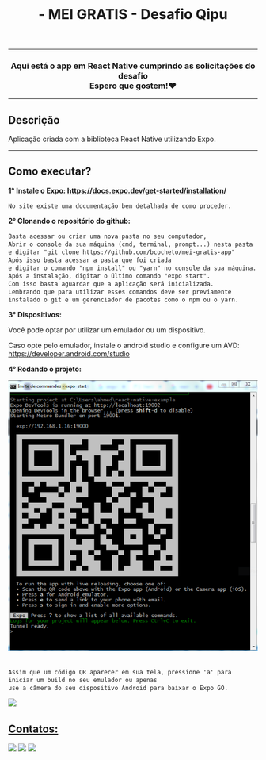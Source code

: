<h1 align="center">
<br>
  <br>
  <br>
  - MEI GRATIS - Desafio Qipu
  <br>
  <br>
</h1>

---
<h3 align="center">Aqui está o app em React Native cumprindo as solicitações do desafio<br>Espero que gostem!❤</h3>

---

## Descrição


Aplicação criada com a biblioteca React Native utilizando Expo.

---

## Como executar?

**1° Instale o Expo: https://docs.expo.dev/get-started/installation/**

    No site existe uma documentação bem detalhada de como proceder.

**2° Clonando o repositório do github:**

    Basta acessar ou criar uma nova pasta no seu computador,
    Abrir o console da sua máquina (cmd, terminal, prompt...) nesta pasta
    e digitar "git clone https://github.com/bcocheto/mei-gratis-app"
    Após isso basta acessar a pasta que foi criada
    e digitar o comando "npm install" ou "yarn" no console da sua máquina.
    Após a instalação, digitar o último comando "expo start".
    Com isso basta aguardar que a aplicação será inicializada.
    Lembrando que para utilizar esses comandos deve ser previamente instalado o git e um gerenciador de pacotes como o npm ou o yarn.

**3° Dispositivos:**

  Você pode optar por utilizar um emulador ou um dispositivo.

  Caso opte pelo emulador, instale o android studio e configure um AVD:
    https://developer.android.com/studio

**4° Rodando o projeto:**

  ![expo example](https://github.com/bcocheto/mei-gratis-app/blob/master/public/expo_1.png)
  <br>
  <br>

    Assim que um código QR aparecer em sua tela, pressione 'a' para iniciar um build no seu emulador ou apenas 
    use a câmera do seu dispositivo Android para baixar o Expo GO.


<div>
<a href="https://github.com/bcocheto">
<img height="180em" src="https://github-readme-stats.vercel.app/api?username=bcocheto&show_icons=true&theme=dracula&include_all_commits=true&count_private=true"/>
</div>


## Contatos:

<div>
<a href="https://instagram.com/_damask_" target="_blank"><img src="https://img.shields.io/badge/-Instagram-%23E4405F?style=for-the-badge&logo=instagram&logoColor=white" target="_blank"></a>
<a href = "mailto:contato@breno.cocheto"><img src="https://img.shields.io/badge/Gmail-D14836?style=for-the-badge&logo=gmail&logoColor=white" target="_blank"></a>
<a href="https://www.linkedin.com/in/bcocheto" target="_blank"><img src="https://img.shields.io/badge/-LinkedIn-%230077B5?style=for-the-badge&logo=linkedin&logoColor=white" target="_blank"></a>   
</div>
